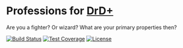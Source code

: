 # Professions for [DrD+](http://www.altar.cz/drdplus/)

Are you a fighter? Or wizard? What are your primary properties then?

[![Build Status](https://travis-ci.org/jaroslavtyc/drd-plus-professions.svg?branch=master)](https://travis-ci.org/jaroslavtyc/drd-plus-professions)
[![Test Coverage](https://codeclimate.com/github/jaroslavtyc/drd-plus-professions/badges/coverage.svg)](https://codeclimate.com/github/jaroslavtyc/drd-plus-professions/coverage)
[![License](https://poser.pugx.org/drd-plus/professions/license)](https://packagist.org/packages/drd-plus/professions)
